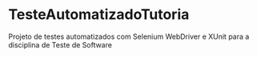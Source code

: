 # TesteAutomatizadoTutoria
Projeto de testes automatizados com Selenium WebDriver e XUnit para a disciplina de Teste de Software
